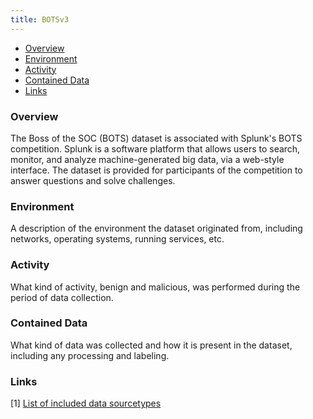 ```yaml
---
title: BOTSv3
---
```


- [Overview](#overview)
- [Environment](#environment)
- [Activity](#activity)
- [Contained Data](#contained-data)
- [Links](#links)

### Overview

The Boss of the SOC (BOTS) dataset is associated with Splunk's BOTS competition.
Splunk is a software platform that allows users to search, monitor, and analyze machine-generated big data, via a
web-style interface.
The dataset is provided for participants of the competition to answer questions and solve challenges.

### Environment

A description of the environment the dataset originated from, including networks, operating systems, running services,
etc.

### Activity

What kind of activity, benign and malicious, was performed during the period of data collection.

### Contained Data

What kind of data was collected and how it is present in the dataset, including any processing and labeling.

### Links

[1] [List of included data sourcetypes](https://github.com/splunk/botsv2#data-sourcetypes-included) 